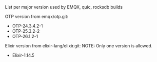 List per major version used by EMQX, quic, rocksdb builds

OTP version from emqx/otp.git:

+ OTP-24.3.4.2-1
+ OTP-25.3.2-2
+ OTP-26.1.2-1

Elixir version from elixir-lang/elixir.git:
NOTE: Only one version is allowed.

+ Elixir-1.14.5
